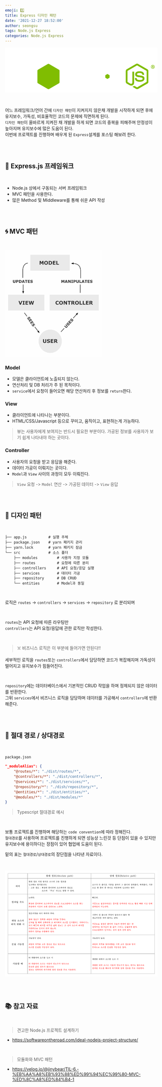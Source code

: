 ```yaml
---
emoji: 1️⃣
title: Express 디자인 패턴
date: '2021-12-27 18:52:00'
author: seongsu
tags: Node.js Express
categories: Node.js Express
---
```


![nodejs.png](./nodejs.png)

<br/>

어느 프레임워크/언어 간에 `디자인 패턴`이 지켜지지 않은채 개발을 시작하게 되면 후에 유지보수, 가독성, 비효율적인 코드의 문제에 직면하게 된다.<br/>
`디자인 패턴`이 올바르게 지켜진 채 개발을 하게 되면 코드의 중복을 피해주며 안정성이 높아지며 유지보수에 많은 도움이 된다.<br/>
이번에 프로젝트를 진행하며 배우게 된 `Express`설계를 포스팅 해보려 한다.

<br/>
<br/>

## 🚀 Express.js 프레임워크

<br/>

- Node.js 상에서 구동되는 서버 프레임워크
- MVC 패턴을 사용한다.
- 많은 Method 및 Middleware를 통해 쉬운 API 작성

<br/>
<br/>

## 🌀 MVC 패턴

<br/>

![mvc.png](./mvc.png)

### Model

- 모델은 클라이언트에 노출되지 않는다.
- 연산처리 및 DB 처리가 주 된 목적이다.
- `service`에서 요청이 들어오면 해당 연산처리 후 정보를 `return`한다.

### View

- 클라이언트에 나타나는 부분이다.
- HTML/CSS/Javascript 등으로 꾸미고, 움직이고, 표현하는게 가능하다.

> 뷰는 사용자에게 보여지는 반드시 필요한 부분이다. 가공된 정보를 사용자가 보기 쉽게 나타내야 하는 곳이다.

### Controller

- 사용자의 요청을 받고 응답을 해준다.
- 데이터 가공이 이뤄지는 곳이다.
- `Model`과 `View` 사이의 과정이 모두 이뤄진다.

> `View` 요청 -> `Model` 연산 -> 가공된 데이터 -> `View` 응답

<br/>
<br/>

## 🎨 디자인 패턴

<br/>

```\
├── app.js          # 실행 주체
├── package.json    # yarn 패키지 관리
├── yarn.lock       # yarn 패키지 잠금
└── src             # 소스 폴더
    ├── modules         # 사용자 지정 모듈
    ├── routes          # 요청에 따른 분리
    ├── controllers     # API 요청/응답 실행
    ├── services        # 데이터 가공
    ├── repository      # DB CRUD
    └── entities        # Model과 동일
```

<br/>

로직은 `routes` -> `controllers` -> `services` -> `repository` 로 분리되며<br/>

<br/>

`routes`는 API 요청에 따른 라우팅만<br/>
`controllers`는 API 요청/응답에 관한 로직만 작성한다.<br/>

<br/>

> ☠️ 비즈니스 로직은 이 부분에 들어가면 안된다!!<br/>

세부적인 로직을 `routes`또는 `controllers`에서 담당하면 코드가 복잡해지며 가독성이 떨어지고 유지보수가 힘들어진다.<br/>

<br/>

`repository`에는 데이터베이스에서 기본적인 CRUD 작업을 하며 정제되지 않은 데이터를 반환한다.<br/>
그뒤 `services`에서 비즈니스 로직을 담당하며 데이터를 가공해서 `controllers`에 반환해준다.<br/>

<br/>
<br/>

## 🚧 절대 경로 / 상대경로

<br/>

`package.json`

```json
"_moduleAlias": {
    "@routes/*": "./dist/routes/*",
    "@controllers/*": "./dist/controllers/*",
    "@services/*": "./dist/services/*",
    "@repository/*": "./dish/repository/*",
    "@entities/*": "./dist/entities/*",
    "@modules/*": "./dist/modules/*"
}
```

> Typescript 절대경로 예시

<br/>

보통 프로젝트를 진행하며 해당하는 `code convention`에 따라 정해진다.<br/>
`절대경로`를 사용하며 프로젝트를 진행하게 되면 성능상 느린것 등 단점이 있을 수 있지만 유지보수에 용이하다는 장점이 있어 협업에 도움이 된다.<br/>

밑의 표는 `절대경로`/`상대경로`의 장단점을 나타낸 자료이다.<br/>

<br/>

![path.png](./path.png)

<br/>
<br/>

## 📚 참고 자료

<br/>

> 견고한 Node.js 프로젝트 설계하기

- <https://softwareontheroad.com/ideal-nodejs-project-structure/>

<br/>

> 모듈화와 MVC 패턴

- <https://velog.io/@jinybear/TIL-6.-%EB%AA%A8%EB%93%88%ED%99%94%EC%99%80-MVC-%ED%8C%A8%ED%84%B4-1>

<br/>
<br/>

```toc

```
